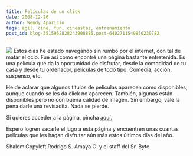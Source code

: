 ```yaml
---
title: Películas de un click
date: 2008-12-26
author: Wendy Aparicio
tags: agil, cine, fun, cineastas, entrenamiento
post_id: blog-3515952828243908885.post-6402711549856230782
---
```


[![](http://1.bp.blogspot.com/_JbB9KsZ238w/SVRVHDtyUcI/AAAAAAAAARo/bWA9bVBxAGw/s320/PlayThumbVeoh.jpg)](http://1.bp.blogspot.com/_JbB9KsZ238w/SVRVHDtyUcI/AAAAAAAAARo/bWA9bVBxAGw/s1600-h/PlayThumbVeoh.jpg)
Estos
      días he estado navegando sin rumbo por el internet, con tal de matar el ocio.
Fue
      así como encontré una página bastante entretenida.
Es una película que da la
      oportunidad de disfrutar, desde la comodidad de tu casa y desde tu ordenador, películas de
      todo tipo: Comedia, acción, suspenso, etc.

He de aclarar que algunos
      títulos de películas aparecen como disponibles, aunque cuando se les da click no aparecen.
      También, algunas están disponibles pero no con buena calidad de imagen.
Sin
      embargo, vale la pena darle una revisadita. Nada se pierde.

Si quieres
      acceder a la página, pincha [aquí.](http://www.dospuntocerovision.com/)

Espero
      logren sacarle el jugo a esta página y encuentren unas cuantas películas que les hagan
      disfrutar aún más estos últimos días del año.

Shalom.Copyleft Rodrigo S. Amaya C. y el staff del Sr.
      Byte